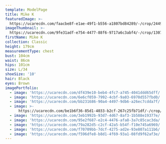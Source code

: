 ```yaml
---
template: ModelPage
title: Mike K
featuredImage: >-
  https://ucarecdn.com/faacbe8f-e1ae-49f1-b556-a1807bd84289/-/crop/2449x1226/0,91/-/preview/
imageThumbnail: >-
  https://ucarecdn.com/9fe31adf-e754-4477-88f6-9717a6c3abf4/-/crop/1307x1905/224,0/-/preview/
firstName: Mike K
collection: Classic
height: 179cm
measurementType: chest
bust: 104cm
waist: 86cm
hips: 101cm
size: L/34
shoeSize: '10'
hair: Black
eyes: Brown
imagePortfolio:
  - image: 'https://ucarecdn.com/df439e10-beb4-4fc7-a745-4041ddd65dff/'
  - image: 'https://ucarecdn.com/6e6cf059-7992-4cbf-9a03-6970d557fbd0/'
  - image: 'https://ucarecdn.com/bb231686-90a4-4497-9db6-a26ec7cdda7f/'
  - image: >-
      https://ucarecdn.com/be1b6f36-85d1-4033-b2cf-267c25fb71df/-/crop/733x1000/0,100/-/preview/
  - image: 'https://ucarecdn.com/3eb1992b-93d7-4d67-8af3-1b588e19377e/'
  - image: 'https://ucarecdn.com/95e2f687-e2c4-4476-afa8-3a7c85cac3da/'
  - image: 'https://ucarecdn.com/79a282d5-c2cf-42a5-b54f-f10e745a6969/'
  - image: 'https://ucarecdn.com/f70709bb-7dcf-4275-ad2e-93e807a111b6/'
  - image: 'https://ucarecdn.com/f596dfe8-b8d1-4f69-93a1-08fd9f62af3e/'
---
```


